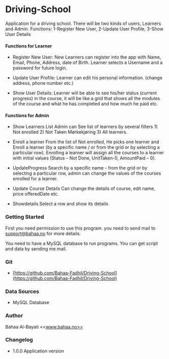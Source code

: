 # Driving-School
Application for a driving school. There will be two kinds of users,  Learners and Admin. Functions: 1-Register New User, 2-Update User Profile, 3-Show User Details

#### Functions for Learner
* Register New User: 
New Learners can register into the app with Name, Email, Phone, Address, date of Birth. Learner selects a Username and a password for future login. 

* Update User Profile: 
Learner can edit his personal information. (change address, phone number etc.)

* Show User Details:
Learner will be able to see his/her status (current progress) in the course, it will be like a grid  that shows all the modules of the course and what he has completed and how much he paid etc. 

#### Functions for Admin

* Show Learners List
Admin can See list of learners by several filters 1) Not enrolled 2) Not Taken Mørkekjøring 3) All learners.

* Enroll a learner
From the list of Not enrolled, He picks one learner and Enroll a learner (by a specific name / or from the grid or by selecting a particular row). Enrolling a learner will assign all the courses to a learner with initial values (Status – Not Done, UnitTaken-0, AmountPaid – 0).

* UpdateProgress
Search by a specific name - from the grid or by selecting a particular row, admin can change the values of the courses enrolled for a learner.

* Update Course Details
	Can change the details of course, edit name, price offeredDate etc. 
* Showdetails
	Select a row  and show its details

### Getting Started
First you need permission to use this program. you need to send mail to support@bahaa.no for more details.

You need to have a MySQL database to run programs. You can get script and data by sending me mail.


### Git
* [https://github.com/Bahaa-Fadhil/Driving-School](https://github.com/Bahaa-Fadhil/Driving-School)


### Data Sources
* MySQL Database



### Author
Bahaa Al-Bayati <<www.bahaa.no>>


### Changelog
* 1.0.0 Application version

